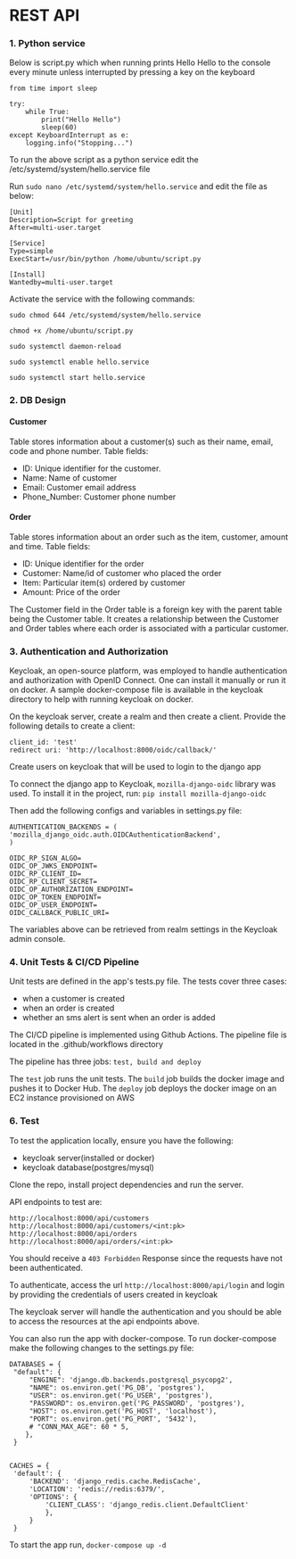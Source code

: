 # REST API 

### 1. Python service
Below is script.py which when running prints Hello Hello to the console every minute unless interrupted by pressing a key on the keyboard

    from time import sleep
    
    try:
        while True:
            print("Hello Hello")
            sleep(60)
    except KeyboardInterrupt as e:
        logging.info("Stopping...")
    
To run the above script as a python service edit the /etc/systemd/system/hello.service file

Run `sudo nano /etc/systemd/system/hello.service` and edit the file as below:

    [Unit]
    Description=Script for greeting 
    After=multi-user.target

    [Service]
    Type=simple
    ExecStart=/usr/bin/python /home/ubuntu/script.py
    
    [Install]
    Wantedby=multi-user.target
    
Activate the service with the following commands:

`sudo chmod 644 /etc/systemd/system/hello.service`

`chmod +x /home/ubuntu/script.py`

`sudo systemctl daemon-reload`

`sudo systemctl enable hello.service`

`sudo systemctl start hello.service`

### 2. DB Design
#### Customer
Table stores information about a customer(s) such as their name, email, code and phone number.
Table fields:
- ID: Unique identifier for the customer.
- Name: Name of customer
- Email: Customer email address
- Phone_Number: Customer phone number

#### Order
Table stores information about an order such as the item, customer, amount and time. Table fields:
- ID: Unique identifier for the order
- Customer: Name/id of customer who placed the order
- Item: Particular item(s) ordered by customer
- Amount: Price of the order

The Customer field in the Order table is a foreign key with the parent table being the Customer table. It creates a relationship between the Customer and Order tables where each order is associated with a particular customer.

### 3. Authentication and Authorization
Keycloak, an open-source platform, was employed to handle authentication and authorization with OpenID Connect. One can install it manually or run it on docker. A sample docker-compose file is available in the keycloak directory to help with running keycloak on docker.

On the keycloak server, create a realm and then create a client. Provide the following details to create a client:

    client_id: 'test'
    redirect uri: 'http://localhost:8000/oidc/callback/'

Create users on keycloak that will be used to login to the django app

To connect the django app to Keycloak, `mozilla-django-oidc` library was used. To install it in the project, run: `pip install mozilla-django-oidc`

Then add the following configs and variables in settings.py file:

    AUTHENTICATION_BACKENDS = (
    'mozilla_django_oidc.auth.OIDCAuthenticationBackend',
    )

    OIDC_RP_SIGN_ALGO=
    OIDC_OP_JWKS_ENDPOINT=
    OIDC_RP_CLIENT_ID=
    OIDC_RP_CLIENT_SECRET= 
    OIDC_OP_AUTHORIZATION_ENDPOINT=
    OIDC_OP_TOKEN_ENDPOINT=
    OIDC_OP_USER_ENDPOINT=
    OIDC_CALLBACK_PUBLIC_URI=


The variables above can be retrieved from realm settings in the Keycloak admin console.

### 4. Unit Tests & CI/CD Pipeline
Unit tests are defined in the app's tests.py file. The tests cover three cases: 
- when a customer is created
- when an order is created
- whether an sms alert is sent when an order is added

The CI/CD pipeline is implemented using Github Actions. The pipeline file is located in the .github/workflows directory

The pipeline has three jobs: `test, build and deploy`

The `test` job runs the unit tests. The `build` job builds the docker image and pushes it to Docker Hub. The `deploy` job deploys the docker image on an EC2 instance provisioned on AWS

### 6. Test
To test the application locally, ensure you have the following:

- keycloak server(installed or docker)
- keycloak database(postgres/mysql)

Clone the repo, install project dependencies and run the server. 

API endpoints to test are: 

    http://localhost:8000/api/customers
    http://localhost:8000/api/customers/<int:pk>
    http://localhost:8000/api/orders
    http://localhost:8000/api/orders/<int:pk>

You should receive a `403 Forbidden` Response since the requests have not been authenticated.

To authenticate, access the url `http://localhost:8000/api/login` and login by providing the credentials of users created in keycloak

The keycloak server will handle the authentication and you should be able to access the resources at the api endpoints above. 

You can also run the app with docker-compose. To run docker-compose make the following changes to the settings.py file:

    DATABASES = {
     "default": {
         "ENGINE": 'django.db.backends.postgresql_psycopg2',
         "NAME": os.environ.get('PG_DB', 'postgres'),
         "USER": os.environ.get('PG_USER', 'postgres'),
         "PASSWORD": os.environ.get('PG_PASSWORD', 'postgres'),
         "HOST": os.environ.get('PG_HOST', 'localhost'),
         "PORT": os.environ.get('PG_PORT', '5432'),
         # "CONN_MAX_AGE": 60 * 5,
        },
     }
    
    
    CACHES = {
     'default': {
         'BACKEND': 'django_redis.cache.RedisCache',
         'LOCATION': 'redis://redis:6379/',
         'OPTIONS': {
             'CLIENT_CLASS': 'django_redis.client.DefaultClient'
             },
         }
     }
    
    
To start the app run, `docker-compose up -d`